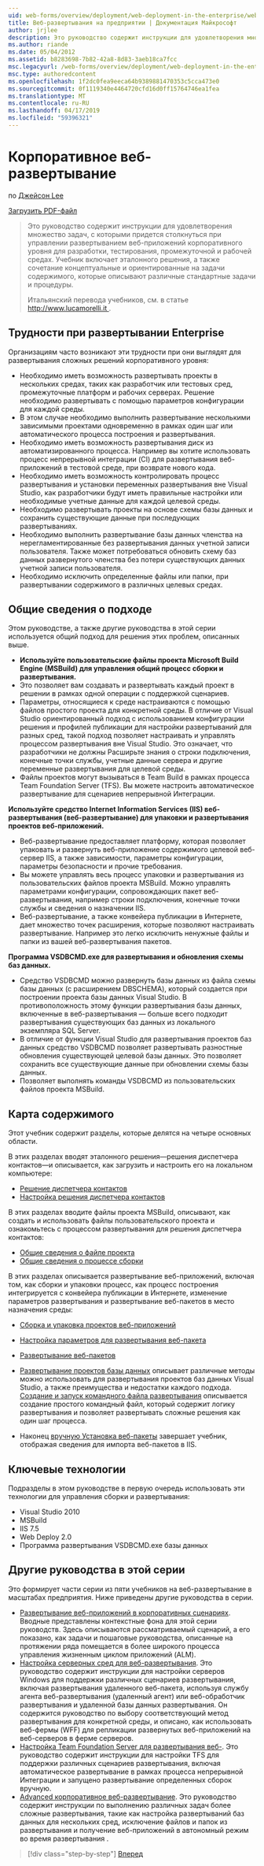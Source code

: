 ```yaml
---
uid: web-forms/overview/deployment/web-deployment-in-the-enterprise/web-deployment-in-the-enterprise
title: Веб-развертывания на предприятии | Документация Майкрософт
author: jrjlee
description: Это руководство содержит инструкции для удовлетворения множество задач, с которыми придется столкнуться при управлении развертыванием веб-приложений корпоративного уровня для разраб...
ms.author: riande
ms.date: 05/04/2012
ms.assetid: b8283698-7b82-42a8-8d83-3aeb18ca7fcc
msc.legacyurl: /web-forms/overview/deployment/web-deployment-in-the-enterprise/web-deployment-in-the-enterprise
msc.type: authoredcontent
ms.openlocfilehash: 1f2dc0fea9eeca64b9389881470353c5cca473e0
ms.sourcegitcommit: 0f1119340e4464720cfd16d0ff15764746ea1fea
ms.translationtype: MT
ms.contentlocale: ru-RU
ms.lasthandoff: 04/17/2019
ms.locfileid: "59396321"
---
```

# <a name="web-deployment-in-the-enterprise"></a>Корпоративное веб-развертывание

по [Джейсон Lee](https://github.com/jrjlee)

[Загрузить PDF-файл](https://msdnshared.blob.core.windows.net/media/MSDNBlogsFS/prod.evol.blogs.msdn.com/CommunityServer.Blogs.Components.WeblogFiles/00/00/00/63/56/8130.DeployingWebAppsInEnterpriseScenarios.pdf)

> Это руководство содержит инструкции для удовлетворения множество задач, с которыми придется столкнуться при управлении развертыванием веб-приложений корпоративного уровня для разработки, тестирования, промежуточной и рабочей средах. Учебник включает эталонного решения, а также сочетание концептуальные и ориентированные на задачи содержимого, которые описывают различные стандартные задачи и процедуры.
> 
> Итальянский перевода учебников, см. в статье [ http://www.lucamorelli.it ](http://www.lucamorelli.it).


## <a name="enterprise-deployment-challenges"></a>Трудности при развертывании Enterprise

Организациям часто возникают эти трудности при они выглядят для развертывания сложных решений корпоративного уровня:

- Необходимо иметь возможность развертывать проекты в нескольких средах, таких как разработчик или тестовых сред, промежуточные платформ и рабочих серверах. Решение необходимо развертывать с помощью параметров конфигурации для каждой среды.
- В этом случае необходимо выполнить развертывание несколькими зависимыми проектами одновременно в рамках один шаг или автоматического процесса построения и развертывания.
- Необходимо иметь возможность развертывания диск из автоматизированного процесса. Например вы хотите использовать процесс непрерывной интеграции (CI) для развертывания веб-приложений в тестовой среде, при возврате нового кода.
- Необходимо иметь возможность контролировать процесс развертывания и установки переменных развертывания вне Visual Studio, как разработчики будут иметь правильные настройки или необходимые учетные данные для каждой целевой среды.
- Необходимо развертывать проекты на основе схемы базы данных и сохранить существующие данные при последующих развертываниях.
- Необходимо выполнить развертывание базы данных членства на нерегламентированные без развертывания данных учетной записи пользователя. Также может потребоваться обновить схему баз данных развернутого членства без потери существующих данных учетной записи пользователя.
- Необходимо исключить определенные файлы или папки, при развертывании содержимого в различных целевых средах.

## <a name="overview-of-approach"></a>Общие сведения о подходе

Этом руководстве, а также другие руководства в этой серии используется общий подход для решения этих проблем, описанных выше.

- **Используйте пользовательские файлы проекта Microsoft Build Engine (MSBuild) для управления общий процесс сборки и развертывания.**
- Это позволяет вам создавать и развертывать каждый проект в решении в рамках одной операции с поддержкой сценариев.
- Параметры, относящиеся к среде настраиваются с помощью файлов простого проекта для конкретной среды. В отличие от Visual Studio ориентированный подход с использованием конфигурации решения и профилей публикации для настройки развертываний для разных сред, такой подход позволяет настраивать и управлять процессом развертывания вне Visual Studio. Это означает, что разработчики не должны Расширьте знания о строки подключения, конечные точки службы, учетные данные сервера и другие переменные развертывания для целевой среды.
- Файлы проектов могут вызываться в Team Build в рамках процесса Team Foundation Server (TFS). Вы можете настроить автоматическое развертывание для сценариев непрерывной Интеграции.

**Используйте средство Internet Information Services (IIS) веб-развертывания (веб-развертывание) для упаковки и развертывания проектов веб-приложений.**

- Веб-развертывание предоставляет платформу, которая позволяет упаковать и развернуть веб-приложение содержимого целевой веб-сервер IIS, а также зависимости, параметры конфигурации, параметры безопасности и прочие требования.
- Вы можете управлять весь процесс упаковки и развертывания из пользовательских файлов проекта MSBuild. Можно управлять параметрами конфигурации, сопровождающих пакет веб-развертывания, например строки подключения, конечные точки службы и сведения о назначении IIS.
- Веб-развертывание, а также конвейера публикации в Интернете, дает множество точек расширения, которые позволяют настраивать развертывание. Например это легко исключить ненужные файлы и папки из вашей веб-развертывания пакетов.

**Программа VSDBCMD.exe для развертывания и обновления схемы баз данных.**

- Средство VSDBCMD можно развернуть базы данных из файла схемы базы данных (с расширением DBSCHEMA), который создается при построении проекта базы данных Visual Studio. В противоположность этому функции развертывания базы данных, включенные в веб-развертывания — больше всего подходит развертывания существующих баз данных из локального экземпляра SQL Server.
- В отличие от функции Visual Studio для развертывания проектов баз данных средство VSDBCMD позволяет развертывать разностные обновления существующей целевой базы данных. Это позволяет сохранить все существующие данные при обновлении схемы базы данных.
- Позволяет выполнять команды VSDBCMD из пользовательских файлов проекта MSBuild.

## <a name="content-map"></a>Карта содержимого

Этот учебник содержит разделы, которые делятся на четыре основных области.

В этих разделах вводят эталонного решения&#x2014;решения диспетчера контактов&#x2014;и описывается, как загрузить и настроить его на локальном компьютере:

- [Решение диспетчера контактов](the-contact-manager-solution.md)
- [Настройка решения диспетчера контактов](setting-up-the-contact-manager-solution.md)

В этих разделах вводите файлы проекта MSBuild, описывают, как создать и использовать файлы пользовательского проекта и ознакомьтесь с процессом развертывания для решения диспетчера контактов:

- [Общие сведения о файле проекта](understanding-the-project-file.md)
- [Общие сведения о процессе сборки](understanding-the-build-process.md)

В этих разделах описывается развертывание веб-приложений, включая том, как сборки и упаковки процесс, как процесс построения интегрируется с конвейера публикации в Интернете, изменение параметров развертывания и развертывание веб-пакетов в место назначения среды:

- [Сборка и упаковка проектов веб-приложений](building-and-packaging-web-application-projects.md)
- [Настройка параметров для развертывания веб-пакета](configuring-parameters-for-web-package-deployment.md)
- [Развертывание веб-пакетов](deploying-web-packages.md)

- [Развертывание проектов базы данных](deploying-database-projects.md) описывает различные методы можно использовать для развертывания проектов баз данных Visual Studio, а также преимущества и недостатки каждого подхода. [Создание и запуск командного файла развертывания](creating-and-running-a-deployment-command-file.md) описывается создание простого командный файл, который содержит логику развертывания и позволяет развертывать сложные решения как один шаг процесса.
- Наконец [вручную Установка веб-пакеты](manually-installing-web-packages.md) завершает учебник, отображая сведения для импорта веб-пакетов в IIS.

## <a name="key-technologies"></a>Ключевые технологии

Подразделы в этом руководстве в первую очередь использовать эти технологии для управления сборки и развертывания:

- Visual Studio 2010
- MSBuild
- IIS 7.5
- Web Deploy 2.0
- Программа развертывания VSDBCMD.exe базы данных

## <a name="other-tutorials-in-this-series"></a>Другие руководства в этой серии

Это формирует части серии из пяти учебников на веб-развертывание в масштабах предприятия. Ниже приведены другие руководства в серии.

- [Развертывание веб-приложений в корпоративных сценариях](../deploying-web-applications-in-enterprise-scenarios/deploying-web-applications-in-enterprise-scenarios.md). Вводные представлены контекстные фона для этой серии руководств. Здесь описываются рассматриваемый сценарий, а его показано, как задачи и пошаговые руководства, описанные на протяжении ряда помещается в более широкого процесса управления жизненным циклом приложений (ALM).
- [Настройка серверных сред для веб-развертывания](../configuring-server-environments-for-web-deployment/configuring-server-environments-for-web-deployment.md). Это руководство содержит инструкции для настройки серверов Windows для поддержки различных сценариев развертывания, включая развертывания удаленного веб-пакета, используя службу агента веб-развертывания (удаленный агент) или веб-обработчик развертывания и удаленной базы данных развертывания. Он содержится руководство по выбору соответствующий метод развертывания для конкретной среды, и описано, как использовать веб-фермы (WFF) для репликации развернутых веб-приложений на веб-серверов в ферме серверов.
- [Настройка Team Foundation Server для развертывания веб-](../configuring-team-foundation-server-for-web-deployment/configuring-team-foundation-server-for-web-deployment.md). Это руководство содержит инструкции для настройки TFS для поддержки различных сценариев развертывания, включая автоматическое развертывание в рамках процесса непрерывной Интеграции и запущено развертывание определенных сборок вручную.
- [Advanced корпоративное веб-развертывание](../advanced-enterprise-web-deployment/advanced-enterprise-web-deployment.md). Это руководство содержит инструкции по выполнению различных задач более сложные развертывания, такие как настройка развертываний баз данных для нескольких сред, исключение файлов и папок из развертывания и получение веб-приложений в автономный режим во время развертывания .

> [!div class="step-by-step"]
> [Вперед](the-contact-manager-solution.md)
